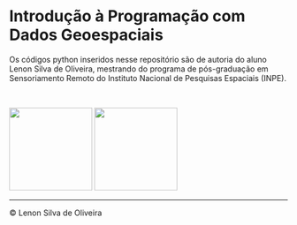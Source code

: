 <h1>Introdução à Programação com Dados Geoespaciais</h1>
<p>Os códigos python inseridos nesse repositório são de autoria do aluno Lenon Silva de Oliveira, mestrando do programa de pós-graduação em Sensoriamento Remoto do Instituto Nacional de Pesquisas Espaciais (INPE).</p>
<br>
<p><img src="https://upload.wikimedia.org/wikipedia/commons/1/1f/Python_logo_01.svg" width="150" 
     height="150"> <img src="https://upload.wikimedia.org/wikipedia/commons/5/5a/Satellite_icon1.png" width="150" 
     height="150"> </p>
<hr>
<p>&copy; Lenon Silva de Oliveira</p>
